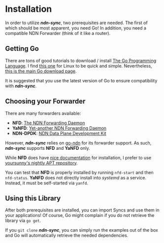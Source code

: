 # Installation

In order to utilize ***ndn-sync***, two prerequisites are needed. The first of which should be most apparent, you need Go! In addition, you need a compatible NDN Forwarder (think of it like a router).


## Getting Go

There are tons of good tutorials to download / install [The Go Programming Language](https://go.dev/). I find [this one](https://www.digitalocean.com/community/tutorials/how-to-install-go-on-ubuntu-20-04) for Linux to be quick and simple. Nevertheless, [this is the main Go download page](https://go.dev/dl/).

It is suggested that you use the latest version of Go to ensure compatibility with ***ndn-sync***.


## Choosing your Forwarder

There are many forwarders available:
* **NFD**: [The NDN Forwarding Daemon](https://github.com/named-data/NFD)
* **YaNFD**: [Yet-another NDN Forwarding Daemon](https://github.com/named-data/YaNFD)
* **NDN-DPDK**: [NDN Data Plane Development Kit](https://github.com/usnistgov/ndn-dpdk)

However, ***ndn-sync*** relies on [go-ndn](https://github.com/zjkmxy/go-ndn) for its forwarder support. As such, ***ndn-sync*** supports **NFD** and **YaNFD** only.

While **NFD** does have [nice documentation](https://named-data.net/doc/NFD/current/INSTALL.html) for installation, I prefer to use [yoursunny's nightly APT repository](https://yoursunny.com/t/2021/NFD-nightly-usage/).

You can test that **NFD** is properly installed by running `nfd-start` and then `nfd-status`. **YaNFD** does not directly install into *systemd* as a service. Instead, it must be self-started via `yanfd`.

## Using this Library

After both prerequisites are installed, you can import Syncs and use them in your applications! Of course, Go might complain if you do not retrieve the library via `go get`.

If you `git clone` ***ndn-sync***, you can simply run the examples out of the box and Go will automatically retrieve the needed dependencies.
